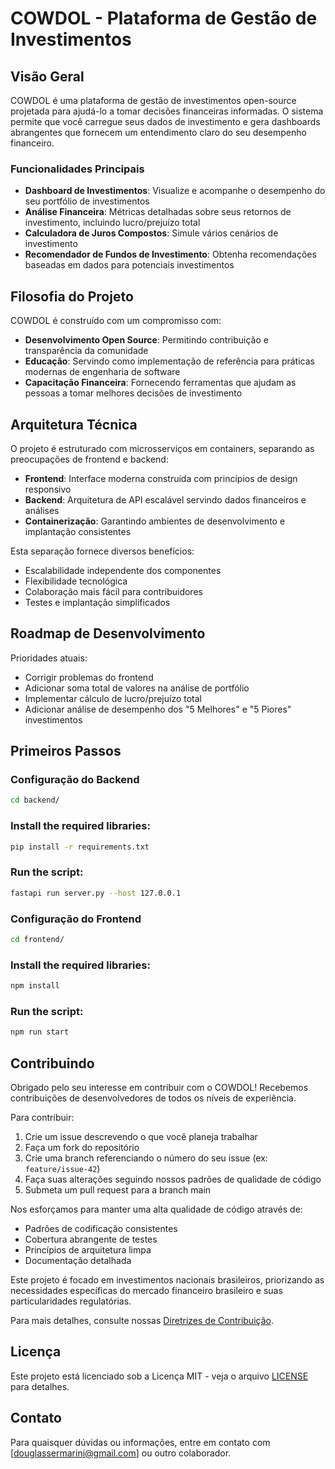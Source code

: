 # COWDOL - Plataforma de Gestão de Investimentos

## Visão Geral

COWDOL é uma plataforma de gestão de investimentos open-source projetada para ajudá-lo a tomar decisões financeiras informadas. O sistema permite que você carregue seus dados de investimento e gera dashboards abrangentes que fornecem um entendimento claro do seu desempenho financeiro.

### Funcionalidades Principais

- **Dashboard de Investimentos**: Visualize e acompanhe o desempenho do seu portfólio de investimentos
- **Análise Financeira**: Métricas detalhadas sobre seus retornos de investimento, incluindo lucro/prejuízo total
- **Calculadora de Juros Compostos**: Simule vários cenários de investimento
- **Recomendador de Fundos de Investimento**: Obtenha recomendações baseadas em dados para potenciais investimentos

## Filosofia do Projeto

COWDOL é construído com um compromisso com:

- **Desenvolvimento Open Source**: Permitindo contribuição e transparência da comunidade
- **Educação**: Servindo como implementação de referência para práticas modernas de engenharia de software
- **Capacitação Financeira**: Fornecendo ferramentas que ajudam as pessoas a tomar melhores decisões de investimento

## Arquitetura Técnica

O projeto é estruturado com microsserviços em containers, separando as preocupações de frontend e backend:

- **Frontend**: Interface moderna construída com princípios de design responsivo
- **Backend**: Arquitetura de API escalável servindo dados financeiros e análises
- **Containerização**: Garantindo ambientes de desenvolvimento e implantação consistentes

Esta separação fornece diversos benefícios:
- Escalabilidade independente dos componentes
- Flexibilidade tecnológica
- Colaboração mais fácil para contribuidores
- Testes e implantação simplificados

## Roadmap de Desenvolvimento

Prioridades atuais:

- Corrigir problemas do frontend
- Adicionar soma total de valores na análise de portfólio
- Implementar cálculo de lucro/prejuízo total
- Adicionar análise de desempenho dos "5 Melhores" e "5 Piores" investimentos

## Primeiros Passos

### Configuração do Backend

```sh
cd backend/
```

### Install the required libraries:
```sh
pip install -r requirements.txt
```

### Run the script:
```sh
fastapi run server.py --host 127.0.0.1
```

### Configuração do Frontend

```sh
cd frontend/
```

### Install the required libraries:
```sh
npm install
```

### Run the script:
```sh
npm run start
```

## Contribuindo

Obrigado pelo seu interesse em contribuir com o COWDOL! Recebemos contribuições de desenvolvedores de todos os níveis de experiência.

Para contribuir:
1. Crie um issue descrevendo o que você planeja trabalhar
2. Faça um fork do repositório
3. Crie uma branch referenciando o número do seu issue (ex: `feature/issue-42`)
4. Faça suas alterações seguindo nossos padrões de qualidade de código
5. Submeta um pull request para a branch main

Nos esforçamos para manter uma alta qualidade de código através de:
- Padrões de codificação consistentes
- Cobertura abrangente de testes
- Princípios de arquitetura limpa
- Documentação detalhada

Este projeto é focado em investimentos nacionais brasileiros, priorizando as necessidades específicas do mercado financeiro brasileiro e suas particularidades regulatórias.

Para mais detalhes, consulte nossas [Diretrizes de Contribuição](./CONTRIBUTING.md).

## Licença

Este projeto está licenciado sob a Licença MIT - veja o arquivo [LICENSE](./LICENSE) para detalhes.

## Contato

Para quaisquer dúvidas ou informações, entre em contato com [douglassermarini@gmail.com] ou outro colaborador.


